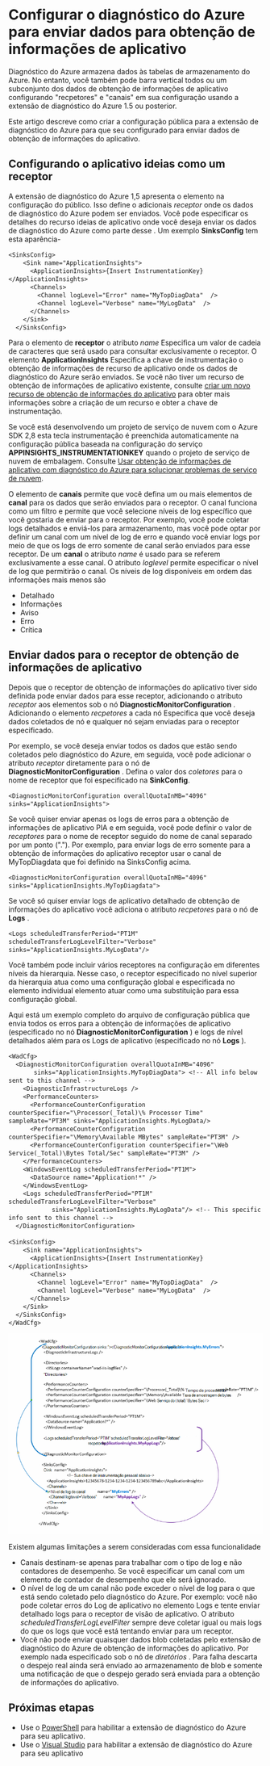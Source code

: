<properties
   pageTitle="Configurar o diagnóstico do Azure para enviar dados para obtenção de informações de aplicativo | Microsoft Azure"
   description="Atualize a configuração de diagnóstico do Azure pública para enviar dados de obtenção de informações do aplicativo."
   services="multiple"
   documentationCenter=".net"
   authors="sbtron"
   manager="douge"
   editor="" />
<tags
   ms.service="application-insights"
   ms.devlang="na"
   ms.topic="article"
   ms.tgt_pltfrm="na"
   ms.workload="na"
   ms.date="12/15/2015"
   ms.author="saurabh" />

# <a name="configure-azure-diagnostics-to-send-data-to-application-insights"></a>Configurar o diagnóstico do Azure para enviar dados para obtenção de informações de aplicativo

Diagnóstico do Azure armazena dados às tabelas de armazenamento do Azure.  No entanto, você também pode barra vertical todos ou um subconjunto dos dados de obtenção de informações de aplicativo configurando "recpetores" e "canais" em sua configuração usando a extensão de diagnóstico do Azure 1.5 ou posterior.

Este artigo descreve como criar a configuração pública para a extensão de diagnóstico do Azure para que seu configurado para enviar dados de obtenção de informações do aplicativo.

## <a name="configuring-application-insights-as-a-sink"></a>Configurando o aplicativo ideias como um receptor

A extensão de diagnóstico do Azure 1,5 apresenta o **<SinksConfig>** elemento na configuração do público. Isso define o adicionais *receptor* onde os dados de diagnóstico do Azure podem ser enviados. Você pode especificar os detalhes do recurso ideias de aplicativo onde você deseja enviar os dados de diagnóstico do Azure como parte desse **<SinksConfig>**.
Um exemplo **SinksConfig** tem esta aparência-  

    <SinksConfig>
        <Sink name="ApplicationInsights">
          <ApplicationInsights>{Insert InstrumentationKey}</ApplicationInsights>
          <Channels>
            <Channel logLevel="Error" name="MyTopDiagData"  />
            <Channel logLevel="Verbose" name="MyLogData"  />
          </Channels>
        </Sink>
      </SinksConfig>

Para o elemento de **receptor** o atributo *name* Especifica um valor de cadeia de caracteres que será usado para consultar exclusivamente o receptor.
O elemento **ApplicationInsights** Especifica a chave de instrumentação o obtenção de informações de recurso de aplicativo onde os dados de diagnóstico do Azure serão enviados. Se você não tiver um recurso de obtenção de informações de aplicativo existente, consulte [criar um novo recurso de obtenção de informações do aplicativo](./application-insights/app-insights-create-new-resource.md) para obter mais informações sobre a criação de um recurso e obter a chave de instrumentação.

Se você está desenvolvendo um projeto de serviço de nuvem com o Azure SDK 2,8 esta tecla instrumentação é preenchida automaticamente na configuração pública baseada na configuração do serviço **APPINSIGHTS_INSTRUMENTATIONKEY** quando o projeto de serviço de nuvem de embalagem. Consulte [Usar obtenção de informações de aplicativo com diagnóstico do Azure para solucionar problemas de serviço de nuvem](./cloud-services/cloud-services-dotnet-diagnostics-applicationinsights.md).

O elemento de **canais** permite que você defina um ou mais elementos de **canal** para os dados que serão enviados para o receptor. O canal funciona como um filtro e permite que você selecione níveis de log específico que você gostaria de enviar para o receptor. Por exemplo, você pode coletar logs detalhados e enviá-los para armazenamento, mas você pode optar por definir um canal com um nível de log de erro e quando você enviar logs por meio de que os logs de erro somente de canal serão enviados para esse receptor.
De um **canal** o atributo *name* é usado para se referem exclusivamente a esse canal.
O atributo *loglevel* permite especificar o nível de log que permitirão o canal. Os níveis de log disponíveis em ordem das informações mais menos são
 - Detalhado
 - Informações
 - Aviso
 - Erro
 - Crítica

## <a name="send-data-to-the-application-insights-sink"></a>Enviar dados para o receptor de obtenção de informações de aplicativo
Depois que o receptor de obtenção de informações do aplicativo tiver sido definida pode enviar dados para esse receptor, adicionando o atributo *receptor* aos elementos sob o nó **DiagnosticMonitorConfiguration** . Adicionando o elemento *recpetores* a cada nó Especifica que você deseja dados coletados de nó e qualquer nó sejam enviadas para o receptor especificado.

Por exemplo, se você deseja enviar todos os dados que estão sendo coletados pelo diagnóstico do Azure, em seguida, você pode adicionar o atributo *receptor* diretamente para o nó de **DiagnosticMonitorConfiguration** . Defina o valor dos *coletores* para o nome de receptor que foi especificado na **SinkConfig**.

    <DiagnosticMonitorConfiguration overallQuotaInMB="4096" sinks="ApplicationInsights">

Se você quiser enviar apenas os logs de erros para a obtenção de informações de aplicativo PIA e em seguida, você pode definir o valor de *receptores* para o nome de receptor seguido do nome de canal separado por um ponto ("."). Por exemplo, para enviar logs de erro somente para a obtenção de informações do aplicativo receptor usar o canal de MyTopDiagdata que foi definido na SinksConfig acima.  

    <DiagnosticMonitorConfiguration overallQuotaInMB="4096" sinks="ApplicationInsights.MyTopDiagdata">

Se você só quiser enviar logs de aplicativo detalhado de obtenção de informações do aplicativo você adiciona o atributo *recpetores* para o nó de **Logs** .

    <Logs scheduledTransferPeriod="PT1M" scheduledTransferLogLevelFilter="Verbose" sinks="ApplicationInsights.MyLogData"/>

Você também pode incluir vários receptores na configuração em diferentes níveis da hierarquia. Nesse caso, o receptor especificado no nível superior da hierarquia atua como uma configuração global e especificada no elemento individual elemento atuar como uma substituição para essa configuração global.    

Aqui está um exemplo completo do arquivo de configuração pública que envia todos os erros para a obtenção de informações de aplicativo (especificado no nó **DiagnosticMonitorConfiguration** ) e logs de nível detalhados além para os Logs de aplicativo (especificado no nó **Logs** ).

    <WadCfg>
      <DiagnosticMonitorConfiguration overallQuotaInMB="4096"
           sinks="ApplicationInsights.MyTopDiagData"> <!-- All info below sent to this channel -->
        <DiagnosticInfrastructureLogs />
        <PerformanceCounters>
          <PerformanceCounterConfiguration counterSpecifier="\Processor(_Total)\% Processor Time" sampleRate="PT3M" sinks="ApplicationInsights.MyLogData/>
          <PerformanceCounterConfiguration counterSpecifier="\Memory\Available MBytes" sampleRate="PT3M" />
          <PerformanceCounterConfiguration counterSpecifier="\Web Service(_Total)\Bytes Total/Sec" sampleRate="PT3M" />
        </PerformanceCounters>
        <WindowsEventLog scheduledTransferPeriod="PT1M">
          <DataSource name="Application!*" />
        </WindowsEventLog>
        <Logs scheduledTransferPeriod="PT1M" scheduledTransferLogLevelFilter="Verbose"
                sinks="ApplicationInsights.MyLogData"/> <!-- This specific info sent to this channel -->
      </DiagnosticMonitorConfiguration>

    <SinksConfig>
        <Sink name="ApplicationInsights">
          <ApplicationInsights>{Insert InstrumentationKey}</ApplicationInsights>
          <Channels>
            <Channel logLevel="Error" name="MyTopDiagData"  />
            <Channel logLevel="Verbose" name="MyLogData"  />
          </Channels>
        </Sink>
      </SinksConfig>
    </WadCfg>

![Configuração de diagnóstico de público](./media/azure-diagnostics-configure-applicationinsights/diagnostics-publicconfig.png)

Existem algumas limitações a serem consideradas com essa funcionalidade

- Canais destinam-se apenas para trabalhar com o tipo de log e não contadores de desempenho. Se você especificar um canal com um elemento de contador de desempenho que ele será ignorado.
- O nível de log de um canal não pode exceder o nível de log para o que está sendo coletado pelo diagnóstico do Azure. Por exemplo: você não pode coletar erros do Log de aplicativo no elemento Logs e tente enviar detalhado logs para o receptor de visão de aplicativo. O atributo *scheduledTransferLogLevelFilter* sempre deve coletar igual ou mais logs do que os logs que você está tentando enviar para um receptor.
- Você não pode enviar quaisquer dados blob coletadas pelo extensão de diagnóstico do Azure de obtenção de informações do aplicativo. Por exemplo nada especificado sob o nó de *diretórios* . Para falha descarta o despejo real ainda será enviado ao armazenamento de blob e somente uma notificação de que o despejo gerado será enviada para a obtenção de informações do aplicativo.


## <a name="next-steps"></a>Próximas etapas

- Use o [PowerShell](./cloud-services/cloud-services-diagnostics-powershell.md) para habilitar a extensão de diagnóstico do Azure para seu aplicativo. 
- Use o [Visual Studio](vs-azure-tools-diagnostics-for-cloud-services-and-virtual-machines.md) para habilitar a extensão de diagnóstico do Azure para seu aplicativo
